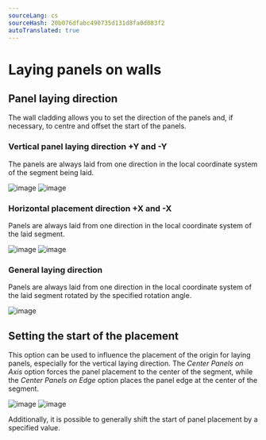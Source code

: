 ```yaml
---
sourceLang: cs
sourceHash: 20b076dfabc490735d131d8fa0d083f2
autoTranslated: true
---
```



# Laying panels on walls

## Panel laying direction
The wall cladding allows you to set the direction of the panels and, if necessary, to centre and offset the start of the panels.

### Vertical panel laying direction +Y and -Y
The panels are always laid from one direction in the local coordinate system of the segment being laid.

![image](img/225012467-4d47d604-b9de-448d-b6a0-8c258cb34bc8.png) ![image](img/225020529-c18dc4e3-b3e2-4191-8d33-8534919eaeb6.png)

### Horizontal placement direction +X and -X
Panels are always laid from one direction in the local coordinate system of the laid segment.

![image](img/225021274-d8a23006-5c40-4bd1-9027-9a436ae6e24f.png) ![image](img/225023604-e1e891b4-81f6-4661-83c6-4e7a5079605b.png)

### General laying direction
Panels are always laid from one direction in the local coordinate system of the laid segment rotated by the specified rotation angle.

![image](img/225025166-f24761a4-c4b1-4150-9155-d213778e0664.png)

## Setting the start of the placement
This option can be used to influence the placement of the origin for laying panels, especially for the vertical laying direction.
The _Center Panels on Axis_ option forces the panel placement to the center of the segment, while the _Center Panels on Edge_ option places the panel edge at the center of the segment.

![image](img/225028300-d4510198-a589-426a-9895-88a9bfff861e.png)
![image](img/225028435-6f3b650d-d7ab-4b92-8342-65ec14df0153.png)

Additionally, it is possible to generally shift the start of panel placement by a specified value.
